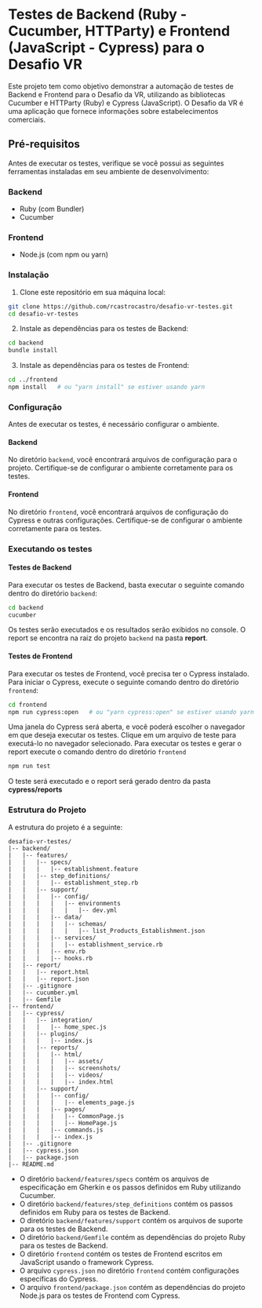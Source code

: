 # Testes de Backend (Ruby - Cucumber, HTTParty) e Frontend (JavaScript - Cypress) para o Desafio VR

Este projeto tem como objetivo demonstrar a automação de testes de Backend e Frontend para o Desafio da VR, utilizando as bibliotecas Cucumber e HTTParty (Ruby) e Cypress (JavaScript). O Desafio da VR é uma aplicação que fornece informações sobre estabelecimentos comerciais.

## Pré-requisitos
Antes de executar os testes, verifique se você possui as seguintes ferramentas instaladas em seu ambiente de desenvolvimento:

### Backend
- Ruby (com Bundler)
- Cucumber

### Frontend
- Node.js (com npm ou yarn)

### Instalação
1. Clone este repositório em sua máquina local:
```bash
git clone https://github.com/rcastrocastro/desafio-vr-testes.git
cd desafio-vr-testes
```

2. Instale as dependências para os testes de Backend:
```bash
cd backend
bundle install
```

3. Instale as dependências para os testes de Frontend:
```bash
cd ../frontend
npm install   # ou "yarn install" se estiver usando yarn
```

### Configuração
Antes de executar os testes, é necessário configurar o ambiente.

#### **Backend**
No diretório `backend`, você encontrará arquivos de configuração para o projeto. Certifique-se de configurar o ambiente corretamente para os testes.

#### **Frontend**
No diretório `frontend`, você encontrará arquivos de configuração do Cypress e outras configurações. Certifique-se de configurar o ambiente corretamente para os testes. 

### Executando os testes

#### Testes de Backend
Para executar os testes de Backend, basta executar o seguinte comando dentro do diretório `backend`:

```bash
cd backend
cucumber
```
Os testes serão executados e os resultados serão exibidos no console. O report se encontra na raiz do projeto `backend` na pasta **report**.

#### Testes de Frontend
Para executar os testes de Frontend, você precisa ter o Cypress instalado. Para iniciar o Cypress, execute o seguinte comando dentro do diretório `frontend`:

```bash
cd frontend
npm run cypress:open   # ou "yarn cypress:open" se estiver usando yarn
```

Uma janela do Cypress será aberta, e você poderá escolher o navegador em que deseja executar os testes. Clique em um arquivo de teste para executá-lo no navegador selecionado.
Para executar os testes e gerar o report execute o comando dentro do diretório `frontend`

```bash
npm run test
```
O teste será executado e o report será gerado dentro da pasta **cypress/reports**

### Estrutura do Projeto
A estrutura do projeto é a seguinte:

```
desafio-vr-testes/
|-- backend/
|   |-- features/
|   |   |-- specs/
|   |   |   |-- establishment.feature  
|   |   |-- step_definitions/
|   |   |   |-- establishment_step.rb
|   |   |-- support/
|   |   |   |-- config/
|   |   |   |   |-- environments
|   |   |   |   |   |-- dev.yml
|   |   |   |-- data/
|   |   |   |   |-- schemas/
|   |   |   |   |   |-- list_Products_Establishment.json
|   |   |   |-- services/
|   |   |   |   |-- establishment_service.rb
|   |   |   |-- env.rb
|   |   |   |-- hooks.rb
|   |-- report/
|   |   |-- report.html
|   |   |-- report.json
|   |-- .gitignore
|   |-- cucumber.yml  
|   |-- Gemfile
|-- frontend/
|   |-- cypress/
|   |   |-- integration/
|   |   |   |-- home_spec.js
|   |   |-- plugins/
|   |   |   |-- index.js
|   |   |-- reports/
|   |   |   |-- html/
|   |   |   |   |-- assets/
|   |   |   |   |-- screenshots/
|   |   |   |   |-- videos/
|   |   |   |   |-- index.html
|   |   |-- support/
|   |   |   |-- config/
|   |   |   |   |-- elements_page.js
|   |   |   |-- pages/
|   |   |   |   |-- CommonPage.js
|   |   |   |   |-- HomePage.js
|   |   |   |-- commands.js
|   |   |   |-- index.js
|   |-- .gitignore
|   |-- cypress.json
|   |-- package.json
|-- README.md
```

- O diretório `backend/features/specs` contém os arquivos de especificação em Gherkin e os passos definidos em Ruby utilizando Cucumber.
- O diretório `backend/features/step_definitions` contém os passos definidos em Ruby para os testes de Backend.
- O diretório `backend/features/support` contém os arquivos de suporte para os testes de Backend.
- O diretório `backend/Gemfile` contém as dependências do projeto Ruby para os testes de Backend.
- O diretório `frontend` contém os testes de Frontend escritos em JavaScript usando o framework Cypress.
- O arquivo `cypress.json` no diretório `frontend` contém configurações específicas do Cypress.
- O arquivo `frontend/package.json` contém as dependências do projeto Node.js para os testes de Frontend com Cypress.
